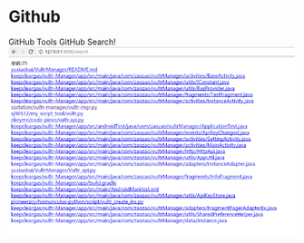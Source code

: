 # Github
GitHub Tools
GitHub Search!
 ![image](https://github.com/yuxiaokui/Github/raw/master/123.png)
